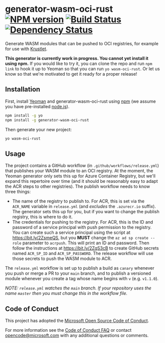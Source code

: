 # generator-wasm-oci-rust [![NPM version][npm-image]][npm-url] [![Build Status][travis-image]][travis-url] [![Dependency Status][daviddm-image]][daviddm-url]

Generate WASM modules that can be pushed to OCI registries, for example
for use with [Krustlet](https://github.com/deislabs/krustlet).

**This generator is currently work in progress.  You cannot yet install it using npm.**
If you would like to try it, you can clone
the repo and run `npm link` to hook it up to Yeoman so that you can run `yo wasm-oci-rust`.
Or let us know so that we're motivated to get it ready for a proper release!

## Installation

First, install [Yeoman](http://yeoman.io) and generator-wasm-oci-rust using [npm](https://www.npmjs.com/) (we assume you have pre-installed [node.js](https://nodejs.org/)).

```bash
npm install -g yo
npm install -g generator-wasm-oci-rust
```

Then generate your new project:

```bash
yo wasm-oci-rust
```

## Usage

The project contains a GitHub workflow (in `.github/workflows/release.yml`) that publishes
your WASM module to an OCI registry.  At the moment, the Yeoman generator only sets
this up for Azure Container Registry, but we'll expand this repertoire over time
(and it should be reasonably easy to adapt the ACR steps to other registries).
The publish workflow needs to know three things:

* The name of the registry to publish to.  For ACR, this is set via the `ACR_NAME`
  variable in `release.yml` (and _excludes_ the `.azurecr.io` suffix).  The generator
  sets this up for you, but if you want to change the publish registry, this is where
  to do it.
* The credentials for pushing to the registry.  For ACR, this is the ID and password
  of a service principal with push permission to the registry.  You can create such
  a service principal using the script at https://bit.ly/2ZsmeQS, but you **MUST**
  change the `az ad sp create --role` parameter to `acrpush`.  This will print an
  ID and password.  Then follow the instructions at https://bit.ly/2ZqS3cB to create
  GitHub secrets named `ACR_SP_ID` and `ACR_SP_PASSWORD`.  The release workflow
  will use those secrets to push the WASM module to ACR.

The `release.yml` workflow is set up to publish a build as `canary` whenever you
push or merge a PR to your `main` branch, and to publish a versioned module
whenever you create a tag whose name begins with `v` (e.g. `v1.1.0`).

_NOTE: `release.yml` watches the `main` branch.  If your repository uses the name
`master` then you must change this in the workflow file._

## Code of Conduct

This project has adopted the [Microsoft Open Source Code of
Conduct](https://opensource.microsoft.com/codeofconduct/).

For more information see the [Code of Conduct
FAQ](https://opensource.microsoft.com/codeofconduct/faq/) or contact
[opencode@microsoft.com](mailto:opencode@microsoft.com) with any additional questions or comments.

[npm-image]: https://badge.fury.io/js/generator-wasm-oci-rust.svg
[npm-url]: https://npmjs.org/package/generator-wasm-oci-rust
[travis-image]: https://travis-ci.com/deislabs/generator-wasm-oci-rust.svg?branch=master
[travis-url]: https://travis-ci.com/deislabs/generator-wasm-oci-rust
[daviddm-image]: https://david-dm.org/deislabs/generator-wasm-oci-rust.svg?theme=shields.io
[daviddm-url]: https://david-dm.org/deislabs/generator-wasm-oci-rust
